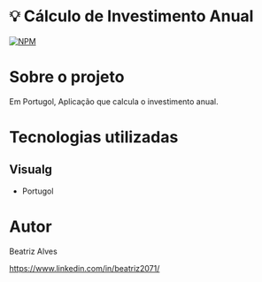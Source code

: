 # :bulb: Cálculo de Investimento Anual

[![NPM](https://img.shields.io/npm/l/react)](https://github.com/bea3853/CalculodeInvestimento/blob/main/LICENSE)

  

#  Sobre o projeto

  

Em Portugol, Aplicação que calcula o investimento anual. 

  
#  Tecnologias utilizadas

##  Visualg

- Portugol


#  Autor

  

Beatriz Alves

  

https://www.linkedin.com/in/beatriz2071/

